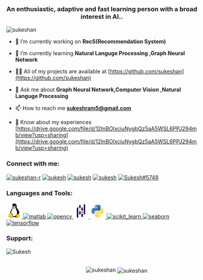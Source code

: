 <h3 align="center">An enthusiastic, adaptive and fast learning person with a broad interest in AI..</h3>

<p align="left"> <img src="https://komarev.com/ghpvc/?username=sukeshan&label=Profile%20views&color=0e75b6&style=flat" alt="sukeshan" /> </p>

- 🔭 I’m currently working on **RecS(Recommendation System)**

- 🌱 I’m currently learning **Natural Languge Processing ,Graph Neural Network**

- 👨‍💻 All of my projects are available at [https://github.com/sukeshan](https://github.com/sukeshan)

- 💬 Ask me about **Graph Neural Network,Computer Vision ,Natural Languge Processing**

- 📫 How to reach me **sukeshram5@gmail.com**

- 📄 Know about my experiences [https://drive.google.com/file/d/12InBOlxciuNygbQz5aA5WSL6PPJ294mb/view?usp=sharing](https://drive.google.com/file/d/12InBOlxciuNygbQz5aA5WSL6PPJ294mb/view?usp=sharing)

<h3 align="left">Connect with me:</h3>
<p align="left">
<a href="https://linkedin.com/in/sukeshan-r" target="blank"><img align="center" src="https://raw.githubusercontent.com/rahuldkjain/github-profile-readme-generator/master/src/images/icons/Social/linked-in-alt.svg" alt="sukeshan-r" height="30" width="40" /></a>
<a href="https://kaggle.com/sukesh" target="blank"><img align="center" src="https://raw.githubusercontent.com/rahuldkjain/github-profile-readme-generator/master/src/images/icons/Social/kaggle.svg" alt="sukesh" height="30" width="40" /></a>
<a href="https://fb.com/sukesh" target="blank"><img align="center" src="https://raw.githubusercontent.com/rahuldkjain/github-profile-readme-generator/master/src/images/icons/Social/facebook.svg" alt="sukesh" height="30" width="40" /></a>
<a href="https://www.hackerrank.com/sukesh" target="blank"><img align="center" src="https://raw.githubusercontent.com/rahuldkjain/github-profile-readme-generator/master/src/images/icons/Social/hackerrank.svg" alt="sukesh" height="30" width="40" /></a>
<a href="https://discord.gg/Sukesh#5748" target="blank"><img align="center" src="https://raw.githubusercontent.com/rahuldkjain/github-profile-readme-generator/master/src/images/icons/Social/discord.svg" alt="Sukesh#5748" height="30" width="40" /></a>
</p>

<h3 align="left">Languages and Tools:</h3>
<p align="left"> <a href="https://www.linux.org/" target="_blank" rel="noreferrer"> <img src="https://raw.githubusercontent.com/devicons/devicon/master/icons/linux/linux-original.svg" alt="linux" width="40" height="40"/> </a> <a href="https://www.mathworks.com/" target="_blank" rel="noreferrer"> <img src="https://upload.wikimedia.org/wikipedia/commons/2/21/Matlab_Logo.png" alt="matlab" width="40" height="40"/> </a> <a href="https://opencv.org/" target="_blank" rel="noreferrer"> <img src="https://www.vectorlogo.zone/logos/opencv/opencv-icon.svg" alt="opencv" width="40" height="40"/> </a> <a href="https://pandas.pydata.org/" target="_blank" rel="noreferrer"> <img src="https://raw.githubusercontent.com/devicons/devicon/2ae2a900d2f041da66e950e4d48052658d850630/icons/pandas/pandas-original.svg" alt="pandas" width="40" height="40"/> </a> <a href="https://www.python.org" target="_blank" rel="noreferrer"> <img src="https://raw.githubusercontent.com/devicons/devicon/master/icons/python/python-original.svg" alt="python" width="40" height="40"/> </a> <a href="https://scikit-learn.org/" target="_blank" rel="noreferrer"> <img src="https://upload.wikimedia.org/wikipedia/commons/0/05/Scikit_learn_logo_small.svg" alt="scikit_learn" width="40" height="40"/> </a> <a href="https://seaborn.pydata.org/" target="_blank" rel="noreferrer"> <img src="https://seaborn.pydata.org/_images/logo-mark-lightbg.svg" alt="seaborn" width="40" height="40"/> </a> <a href="https://www.tensorflow.org" target="_blank" rel="noreferrer"> <img src="https://www.vectorlogo.zone/logos/tensorflow/tensorflow-icon.svg" alt="tensorflow" width="40" height="40"/> </a> </p>


<h3 align="left">Support:</h3>
<p><a href="https://www.buymeacoffee.com/Sukesh"> <img align="left" src="https://cdn.buymeacoffee.com/buttons/v2/default-yellow.png" height="50" width="210" alt="Sukesh" /></a></p><br><br>


<p><img align="left" src="https://github-readme-stats.vercel.app/api/top-langs?username=sukeshan&show_icons=true&locale=en&layout=compact" alt="sukeshan" /></p>

<p>&nbsp;<img align="center" src="https://github-readme-stats.vercel.app/api?username=sukeshan&show_icons=true&locale=en" alt="sukeshan" /></p>

